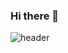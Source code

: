 ### Hi there 👋

![header](https://capsule-render.vercel.app/api?type=waving&color=0:687317,100:E9DFC7&height=200&text=Soomin&animation=fadeIn&fontSize=60&fontAlign=80&fontAlignY=35&descSize=30)

<!--
**soom4478/soom4478** is a ✨ _special_ ✨ repository because its `README.md` (this file) appears on your GitHub profile.

Here are some ideas to get you started:

- 🔭 I’m currently working on ...
- 🌱 I’m currently learning ...
- 👯 I’m looking to collaborate on ...
- 🤔 I’m looking for help with ...
- 💬 Ask me about ...
- 📫 How to reach me: ...
- 😄 Pronouns: ...
- ⚡ Fun fact: ...
-->
